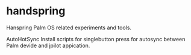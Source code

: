 # handspring
Hanspring Palm OS related experiments and tools.

AutoHotSync
Install scripts for singlebutton press for autosync between Palm devide and jpilot appication.
